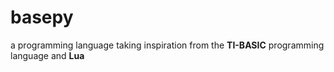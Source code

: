 # basepy
a programming language taking inspiration from the **TI-BASIC** programming language and **Lua**
